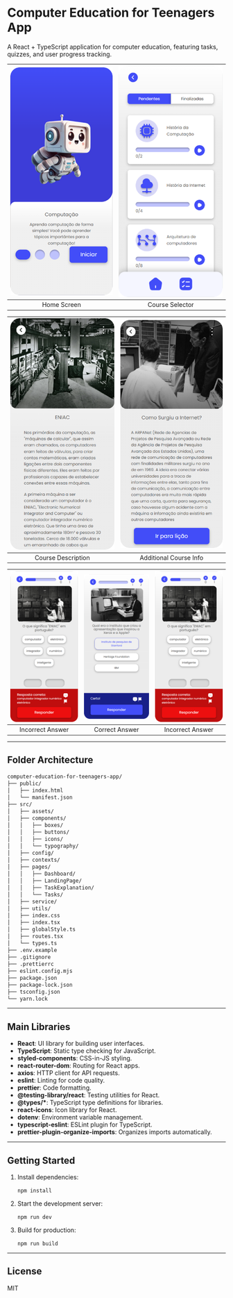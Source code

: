 # Computer Education for Teenagers App

A React + TypeScript application for computer education, featuring tasks, quizzes, and user progress tracking.


| ![Home Screen](./docs/image_inicio.png) | ![Course Selector](./docs/seletor_de_curso.png) |
|:---------------------------------------------:|:-----------------------------------------------------:|
| Home Screen                                   | Course Selector                                       |

| ![Course Description 1](./docs/texto_curso.png) | ![Course Description 2](./docs/texto_curso_2.png) |
|:-----------------------------------------------------:|:-------------------------------------------------------:|
| Course Description                                   | Additional Course Info                                 |

| ![Incorrect Answer](./docs/pergunta_curso_errada.png) | ![Correct Answer](./docs/pergunta_curso_correta.png) | ![Incorrect Answer](./docs/pergunta_curso_errada.png) |
|:-----------------------------------------------------------:|:----------------------------------------------------------:|:-----------------------------------------------------------:|
| Incorrect Answer                                            | Correct Answer                                             | Incorrect Answer                                            |

---

## Folder Architecture

```
computer-education-for-teenagers-app/
├── public/
│   ├── index.html
│   └── manifest.json
├── src/
│   ├── assets/
│   ├── components/
│   │   ├── boxes/
│   │   ├── buttons/
│   │   ├── icons/
│   │   └── typography/
│   ├── config/
│   ├── contexts/
│   ├── pages/
│   │   ├── Dashboard/
│   │   ├── LandingPage/
│   │   ├── TaskExplanation/
│   │   └── Tasks/
│   ├── service/
│   ├── utils/
│   ├── index.css
│   ├── index.tsx
│   ├── globalStyle.ts
│   ├── routes.tsx
│   └── types.ts
├── .env.example
├── .gitignore
├── .prettierrc
├── eslint.config.mjs
├── package.json
├── package-lock.json
├── tsconfig.json
└── yarn.lock
```

---

## Main Libraries

- **React**: UI library for building user interfaces.
- **TypeScript**: Static type checking for JavaScript.
- **styled-components**: CSS-in-JS styling.
- **react-router-dom**: Routing for React apps.
- **axios**: HTTP client for API requests.
- **eslint**: Linting for code quality.
- **prettier**: Code formatting.
- **@testing-library/react**: Testing utilities for React.
- **@types/\***: TypeScript type definitions for libraries.
- **react-icons**: Icon library for React.
- **dotenv**: Environment variable management.
- **typescript-eslint**: ESLint plugin for TypeScript.
- **prettier-plugin-organize-imports**: Organizes imports automatically.

---

## Getting Started

1. Install dependencies:
   ```
   npm install
   ```
2. Start the development server:
   ```
   npm run dev
   ```
3. Build for production:
   ```
   npm run build
   ```

---

## License

MIT

